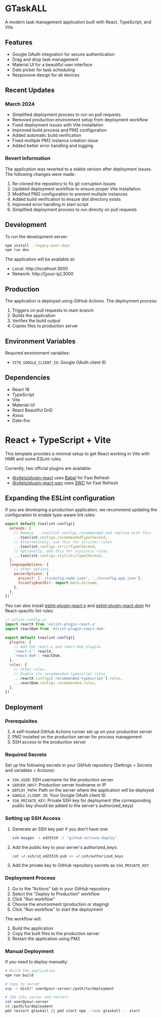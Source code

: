 # GTaskALL

A modern task management application built with React, TypeScript, and Vite.

## Features

- Google OAuth integration for secure authentication
- Drag and drop task management
- Material UI for a beautiful user interface
- Date picker for task scheduling
- Responsive design for all devices

## Recent Updates

### March 2024
- Simplified deployment process to run on pull requests
- Removed production environment setup from deployment workflow
- Fixed deployment issues with Vite installation
- Improved build process and PM2 configuration
- Added automatic build verification
- Fixed multiple PM2 instance creation issue
- Added better error handling and logging

### Revert Information
The application was reverted to a stable version after deployment issues. The following changes were made:
1. Re-cloned the repository to fix git corruption issues
2. Updated deployment workflow to ensure proper Vite installation
3. Modified PM2 configuration to prevent multiple instances
4. Added build verification to ensure dist directory exists
5. Improved error handling in start script
6. Simplified deployment process to run directly on pull requests

## Development

To run the development server:

```bash
npm install --legacy-peer-deps
npm run dev
```

The application will be available at:
- Local: http://localhost:3000
- Network: http://[your-ip]:3000

## Production

The application is deployed using GitHub Actions. The deployment process:
1. Triggers on pull requests to main branch
2. Builds the application
3. Verifies the build output
4. Copies files to production server

## Environment Variables

Required environment variables:
- `VITE_GOOGLE_CLIENT_ID`: Google OAuth client ID

## Dependencies

- React 18
- TypeScript
- Vite
- Material-UI
- React Beautiful DnD
- Axios
- Date-fns

# React + TypeScript + Vite

This template provides a minimal setup to get React working in Vite with HMR and some ESLint rules.

Currently, two official plugins are available:

- [@vitejs/plugin-react](https://github.com/vitejs/vite-plugin-react/blob/main/packages/plugin-react) uses [Babel](https://babeljs.io/) for Fast Refresh
- [@vitejs/plugin-react-swc](https://github.com/vitejs/vite-plugin-react/blob/main/packages/plugin-react-swc) uses [SWC](https://swc.rs/) for Fast Refresh

## Expanding the ESLint configuration

If you are developing a production application, we recommend updating the configuration to enable type-aware lint rules:

```js
export default tseslint.config({
  extends: [
    // Remove ...tseslint.configs.recommended and replace with this
    ...tseslint.configs.recommendedTypeChecked,
    // Alternatively, use this for stricter rules
    ...tseslint.configs.strictTypeChecked,
    // Optionally, add this for stylistic rules
    ...tseslint.configs.stylisticTypeChecked,
  ],
  languageOptions: {
    // other options...
    parserOptions: {
      project: ['./tsconfig.node.json', './tsconfig.app.json'],
      tsconfigRootDir: import.meta.dirname,
    },
  },
})
```

You can also install [eslint-plugin-react-x](https://github.com/Rel1cx/eslint-react/tree/main/packages/plugins/eslint-plugin-react-x) and [eslint-plugin-react-dom](https://github.com/Rel1cx/eslint-react/tree/main/packages/plugins/eslint-plugin-react-dom) for React-specific lint rules:

```js
// eslint.config.js
import reactX from 'eslint-plugin-react-x'
import reactDom from 'eslint-plugin-react-dom'

export default tseslint.config({
  plugins: {
    // Add the react-x and react-dom plugins
    'react-x': reactX,
    'react-dom': reactDom,
  },
  rules: {
    // other rules...
    // Enable its recommended typescript rules
    ...reactX.configs['recommended-typescript'].rules,
    ...reactDom.configs.recommended.rules,
  },
})
```

## Deployment

### Prerequisites

1. A self-hosted GitHub Actions runner set up on your production server
2. PM2 installed on the production server for process management
3. SSH access to the production server

### Required Secrets

Set up the following secrets in your GitHub repository (Settings > Secrets and variables > Actions):

- `SSH_USER`: SSH username for the production server
- `SERVER_HOST`: Production server hostname or IP
- `DEPLOY_PATH`: Path on the server where the application will be deployed
- `GOOGLE_CLIENT_ID`: Your Google OAuth client ID
- `SSH_PRIVATE_KEY`: Private SSH key for deployment (the corresponding public key should be added to the server's authorized_keys)

### Setting up SSH Access

1. Generate an SSH key pair if you don't have one:
   ```bash
   ssh-keygen -t ed25519 -C "github-actions-deploy"
   ```

2. Add the public key to your server's authorized_keys:
   ```bash
   cat ~/.ssh/id_ed25519.pub >> ~/.ssh/authorized_keys
   ```

3. Add the private key to GitHub repository secrets as `SSH_PRIVATE_KEY`

### Deployment Process

1. Go to the "Actions" tab in your GitHub repository
2. Select the "Deploy to Production" workflow
3. Click "Run workflow"
4. Choose the environment (production or staging)
5. Click "Run workflow" to start the deployment

The workflow will:
1. Build the application
2. Copy the built files to the production server
3. Restart the application using PM2

### Manual Deployment

If you need to deploy manually:

```bash
# Build the application
npm run build

# Copy to server
scp -r dist/* user@your-server:/path/to/deployment

# SSH into server and restart
ssh user@your-server
cd /path/to/deployment
pm2 restart gtaskall || pm2 start npm --name gtaskall -- start
```
